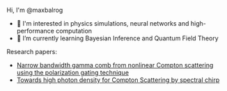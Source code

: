 Hi, I'm @maxbalrog

- 👀 I'm interested in physics simulations, neural networks and high-performance computation
- 🌱 I’m currently learning Bayesian Inference and Quantum Field Theory

Research papers:
- [Narrow bandwidth gamma comb from nonlinear Compton scattering using the polarization gating technique](https://arxiv.org/abs/2011.12931)
- [Towards high photon density for Compton Scattering by spectral chirp](https://arxiv.org/abs/2204.12245)

<!--
**maxbalrog/maxbalrog** is a ✨ _special_ ✨ repository because its `README.md` (this file) appears on your GitHub profile.

Here are some ideas to get you started:

- 🔭 I’m currently working on ...
- 🌱 I’m currently learning ...
- 👯 I’m looking to collaborate on ...
- 🤔 I’m looking for help with ...
- 💬 Ask me about ...
- 📫 How to reach me: ...
- 😄 Pronouns: ...
- ⚡ Fun fact: ...
-->
